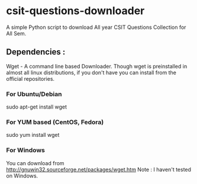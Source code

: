 # csit-questions-downloader
A simple Python script to download All year CSIT Questions Collection for All Sem.
## Dependencies :
Wget - A command line based Downloader.
Though wget is preinstalled in almost all linux distributions, if you don't have you can install from the official repositories.
### For Ubuntu/Debian 
sudo apt-get install wget
### For YUM based (CentOS, Fedora)
sudo yum install wget
### For Windows
You can download from http://gnuwin32.sourceforge.net/packages/wget.htm
Note : I haven't tested on Windows.
